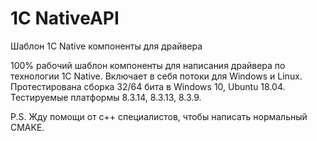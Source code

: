 # 1С NativeAPI
Шаблон 1C Native компоненты для драйвера

100% рабочий шаблон компоненты для написания драйвера по технологии 1C Native. Включает в себя потоки для Windows и Linux. 
Протестирована сборка 32/64 бита в Windows 10, Ubuntu 18.04. Тестируемые платформы 8.3.14, 8.3.13, 8.3.9. 

P.S. 
Жду помощи от с++ специалистов, чтобы написать нормальный CMAKE.
